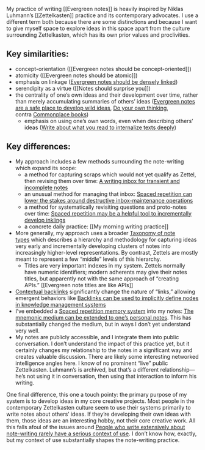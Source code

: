 My practice of writing [[Evergreen notes]] is heavily inspired by Niklas Luhmann’s [[Zettelkasten]] practice and its contemporary advocates. I use a different term both because there are some distinctions and because I want to give myself space to explore ideas in this space apart from the culture surrounding Zettelkasten, which has its own prior values and proclivities.

## Key similarities:

- concept-orientation ([[Evergreen notes should be concept-oriented]])
- atomicity ([[Evergreen notes should be atomic]])
- emphasis on linkage ([Evergreen notes should be densely linked](https://notes.andymatuschak.org/zF8xCU4BwXwbmSyp7tmff9i))
- serendipity as a virtue ([[Notes should surprise you]])
- the centrality of one’s own ideas and their development over time, rather than merely accumulating summaries of others’ ideas ([Evergreen notes are a safe place to develop wild ideas](https://notes.andymatuschak.org/zE92ANLEszr5pwoYatKzka8), [Do your own thinking](https://notes.andymatuschak.org/zLdprTyt7Ca2z2LUGLtFMSs), contra [Commonplace books](https://notes.andymatuschak.org/zQ6oSpDubYrrBB1WueNbzLb))
    - emphasis on using one’s own words, even when describing others’ ideas ([Write about what you read to internalize texts deeply](https://notes.andymatuschak.org/zB74H9CuWrosEuqve7jZyCo))

## Key differences:

- My approach includes a few methods surrounding the note-writing which expand its scope:
    - a method for capturing scraps which would not yet qualify as Zettel, then revising them over time: [A writing inbox for transient and incomplete notes](https://notes.andymatuschak.org/zUP4GuzPF33dWkZPiu9N6V5)
    - an unusual method for managing that inbox: [Spaced repetition can lower the stakes around destructive inbox-maintenance operations](https://notes.andymatuschak.org/zJ5Yzvba2729XKXivBBZ91J)
    - a method for systematically revisiting questions and proto-notes over time: [Spaced repetition may be a helpful tool to incrementally develop inklings](https://notes.andymatuschak.org/zSK4LyrCbG9zDrdCWmcovUW)
    - a concrete daily practice: [[My morning writing practice]]
- More generally, my approach uses a broader [Taxonomy of note types](https://notes.andymatuschak.org/zTDjZQbKAT9pALtsk2HfePx) which describes a hierarchy and methodology for capturing ideas very early and incrementally developing clusters of notes into increasingly higher-level representations. By contrast, Zettels are mostly meant to represent a few “middle” levels of this hierarchy.
    - Titles are very important indexes in my system. Zettels normally have numeric identifiers; modern adherents may give their notes titles, but apparently not with the same approach of “creating APIs.” [[Evergreen note titles are like APIs]]
- [Contextual backlinks](https://notes.andymatuschak.org/zQtMfVrh8x4paaZv7MTp1Em) significantly change the nature of “links,” allowing emergent behaviors like [Backlinks can be used to implicitly define nodes in knowledge management systems](https://notes.andymatuschak.org/zL9q21MA7ygsKVfvn6FwBMq)
- I’ve embedded a [Spaced repetition memory system](https://notes.andymatuschak.org/z2D1qPwddPktBjpNuwYFVva) into my notes: [The mnemonic medium can be extended to one’s personal notes](https://notes.andymatuschak.org/zWWh96dE6YZYmDCoo37977X). This has substantially changed the medium, but in ways I don’t yet understand very well.
- My notes are publicly accessible, and I integrate them into public conversation. I don’t understand the impact of this practice yet, but it certainly changes my relationship to the notes in a significant way and creates valuable discussion. There are likely some interesting networked intelligence angles here. I know of no prominent “live” public Zettelkasten. Luhmann’s is archived, but that’s a different relationship—he’s not using it in conversation, then using that interaction to inform his writing.

One final difference, this one a touch pointy: the primary purpose of my system is to develop ideas in my core creative projects. Most people in the contemporary Zettelkasten culture seem to use their systems primarily to write notes about others’ ideas. If they’re developing their own ideas with them, those ideas are an interesting hobby, not their core creative work. All this falls afoul of the issues around [People who write extensively about note-writing rarely have a serious context of use](https://notes.andymatuschak.org/z51q8prEJzs5Jqa5WPThYoV). I don’t know how, exactly, but my context of use substantially shapes the note-writing practice.